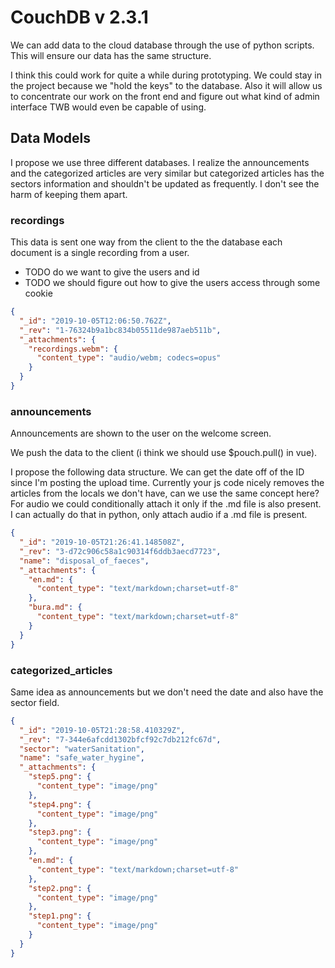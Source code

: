 # CouchDB v 2.3.1

We can add data to the cloud database through the use of python scripts. This will ensure our data has the same structure.

I think this could work for quite a while during prototyping. We could stay in the project because we "hold the keys" to the database. Also it will allow us to concentrate our work on the front end and figure out what kind of admin interface TWB would even be capable of using.

## Data Models

I propose we use three different databases. I realize the announcements and the categorized articles are very similar but categorized articles has the sectors information and shouldn't be updated as frequently. I don't see the harm of keeping them apart.

### recordings

This data is sent one way from the client to the the database each document is a single recording from a user.

- TODO do we want to give the users and id
- TODO we should figure out how to give the users access through some cookie

```json
{
  "_id": "2019-10-05T12:06:50.762Z",
  "_rev": "1-76324b9a1bc834b05511de987aeb511b",
  "_attachments": {
    "recordings.webm": {
      "content_type": "audio/webm; codecs=opus"
    }
  }
}
```

### announcements

Announcements are shown to the user on the welcome screen.

We push the data to the client (i think we should use \$pouch.pull() in vue).

I propose the following data structure. We can get the date off of the ID since I'm posting the upload time. Currently your js code nicely removes the articles from the locals we don't have, can we use the same concept here?
For audio we could conditionally attach it only if the .md file is also present. I can actually do that in python, only attach audio if a .md file is present.

```json
{
  "_id": "2019-10-05T21:26:41.148508Z",
  "_rev": "3-d72c906c58a1c90314f6ddb3aecd7723",
  "name": "disposal_of_faeces",
  "_attachments": {
    "en.md": {
      "content_type": "text/markdown;charset=utf-8"
    },
    "bura.md": {
      "content_type": "text/markdown;charset=utf-8"
    }
  }
}
```

### categorized_articles

Same idea as announcements but we don't need the date and also have the sector field.

```json
{
  "_id": "2019-10-05T21:28:58.410329Z",
  "_rev": "7-344e6afcdd1302bfcf92c7db212fc67d",
  "sector": "waterSanitation",
  "name": "safe_water_hygine",
  "_attachments": {
    "step5.png": {
      "content_type": "image/png"
    },
    "step4.png": {
      "content_type": "image/png"
    },
    "step3.png": {
      "content_type": "image/png"
    },
    "en.md": {
      "content_type": "text/markdown;charset=utf-8"
    },
    "step2.png": {
      "content_type": "image/png"
    },
    "step1.png": {
      "content_type": "image/png"
    }
  }
}
```
